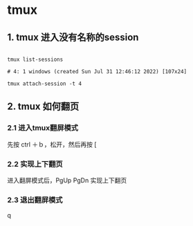 # tmux


## 1. tmux 进入没有名称的session

```

tmux list-sessions

# 4: 1 windows (created Sun Jul 31 12:46:12 2022) [107x24]

tmux attach-session -t 4

```

## 2. tmux 如何翻页


### 2.1 进入tmux翻屏模式

先按 ctrl ＋ｂ，松开，然后再按 [

### 2.2 实现上下翻页

进入翻屏模式后，PgUp PgDn 实现上下翻页

### 2.3 退出翻屏模式

q


